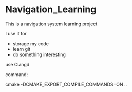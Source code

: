 # Navigation_Learning
This is a navigation system learning project

I use it for 
* storage my code
* learn git
* do something interesting

use Clangd

command:

cmake -DCMAKE_EXPORT_COMPILE_COMMANDS=ON ..
